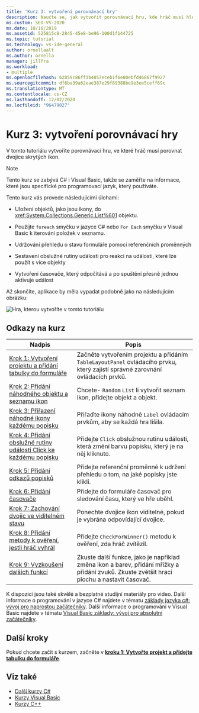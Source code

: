 ```yaml
---
title: 'Kurz 3: vytvoření porovnávací hry'
description: Naučte se, jak vytvořit porovnávací hru, kde hráč musí hledat dvojice skrytých ikon.
ms.custom: SEO-VS-2020
ms.date: 10/16/2019
ms.assetid: 525815c8-2845-45e8-be96-100d1f144725
ms.topic: tutorial
ms.technology: vs-ide-general
author: ornellaalt
ms.author: ornella
manager: jillfra
ms.workload:
- multiple
ms.openlocfilehash: 62859c86ff3b4057eceb1f6e00ebfd46867f9927
ms.sourcegitcommit: df6ba39a62eae387e29f89388be9e3ee5ceff69c
ms.translationtype: MT
ms.contentlocale: cs-CZ
ms.lasthandoff: 12/02/2020
ms.locfileid: "96479027"
---
```

# <a name="tutorial-3-create-a-matching-game"></a>Kurz 3: vytvoření porovnávací hry

V tomto tutoriálu vytvoříte porovnávací hru, ve které hráč musí porovnat dvojice skrytých ikon.

> [!NOTE]
> Tento kurz se zabývá C# i Visual Basic, takže se zaměřte na informace, které jsou specifické pro programovací jazyk, který používáte.

Tento kurz vás provede následujícími úlohami:

- Uložení objektů, jako jsou ikony, do <xref:System.Collections.Generic.List%601> objektu.

- Použijte `foreach` smyčku v jazyce C# nebo `For Each` smyčku v Visual Basic k iterování položek v seznamu.

- Udržování přehledu o stavu formuláře pomocí referenčních proměnných

- Sestavení obslužné rutiny události pro reakci na události, které lze použít s více objekty

- Vytvoření časovače, který odpočítává a po spuštění přesně jednou aktivuje událost

Až skončíte, aplikace by měla vypadat podobně jako na následujícím obrázku:

![Hra, kterou vytvoříte v tomto tutoriálu](../ide/media/express_finishedgame.png)

## <a name="tutorial-links"></a>Odkazy na kurz

|Nadpis|Popis|
|-----------|-----------------|
|[Krok 1: Vytvoření projektu a přidání tabulky do formuláře](../ide/step-1-create-a-project-and-add-a-table-to-your-form.md)|Začněte vytvořením projektu a přidáním `TableLayoutPanel` ovládacího prvku, který zajistí správné zarovnání ovládacích prvků.|
|[Krok 2: Přidání náhodného objektu a seznamu ikon](../ide/step-2-add-a-random-object-and-a-list-of-icons.md)|Chcete- `Random` `List` li vytvořit seznam ikon, přidejte objekt a objekt.|
|[Krok 3: Přiřazení náhodné ikony každému popisku](../ide/step-3-assign-a-random-icon-to-each-label.md)|Přiřaďte ikony náhodně `Label` ovládacím prvkům, aby se každá hra lišila.|
|[Krok 4: Přidání obslužné rutiny události Click ke každému popisku](../ide/step-4-add-a-click-event-handler-to-each-label.md)|Přidejte `Click` obslužnou rutinu události, která změní barvu popisku, který je na něj kliknuto.|
|[Krok 5: Přidání odkazů popisků](../ide/step-5-add-label-references.md)|Přidejte referenční proměnné k udržení přehledu o tom, na jaké popisky jste klikli.|
|[Krok 6: Přidání časovače](../ide/step-6-add-a-timer.md)|Přidejte do formuláře časovač pro sledování času, který ve hře uběhl.|
|[Krok 7: Zachování dvojic ve viditelném stavu](../ide/step-7-keep-pairs-visible.md)|Ponechte dvojice ikon viditelné, pokud je vybrána odpovídající dvojice.|
|[Krok 8: Přidání metody k ověření, jestli hráč vyhrál](../ide/step-8-add-a-method-to-verify-whether-the-player-won.md)|Přidejte `CheckForWinner()` metodu k ověření, zda hráč zvítězil.|
|[Krok 9: Vyzkoušení dalších funkcí](../ide/step-9-try-other-features.md)|Zkuste další funkce, jako je například změna ikon a barev, přidání mřížky a přidání zvuků. Zkuste zvětšit hrací plochu a nastavit časovač.|

K dispozici jsou také skvělé a bezplatné studijní materiály pro video. Další informace o programování v jazyce C# najdete v tématu [základy jazyka c#: vývoj pro naprostou začátečníky](https://channel9.msdn.com/Series/C-Sharp-Fundamentals-Development-for-Absolute-Beginners). Další informace o programování v Visual Basic najdete v tématu [Visual Basic základy: vývoj pro absolutní začátečníky](https://channel9.msdn.com/Series/Visual-Basic-Development-for-Absolute-Beginners).

## <a name="next-steps"></a>Další kroky

Pokud chcete začít s kurzem, začněte v **[kroku 1: Vytvořte projekt a přidejte tabulku do formuláře](../ide/step-1-create-a-project-and-add-a-table-to-your-form.md)**.

## <a name="see-also"></a>Viz také

* [Další kurzy C#](../get-started/csharp/index.yml)
* [Kurzy Visual Basic](../get-started/visual-basic/index.yml)
* [Kurzy C++](/cpp/get-started/tutorial-console-cpp)